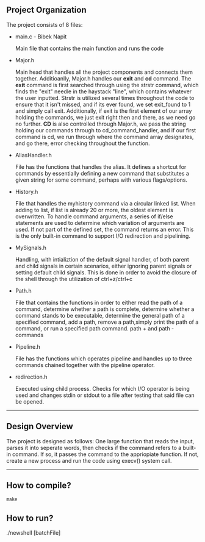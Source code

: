 ##  Project Organization

The project consists of 8 files:

* main.c - Bibek Napit

    Main file that contains the main function and runs the code
* Major.h

    Main head that handles all the project components and connects them together. Additioanlly, Major.h handles our **exit** and **cd** command. The **exit** command is first searched through using the strstr command, which finds the "exit" needle in the haystack "line", which contains whatever the user inputted. Strstr is utilized several times throughout the code to ensure that it isn't missed, and if its ever found, we set exit_found to 1 and simply call exit. Additionally, if exit is the first element of our array holding the commands, we just exit right then and there, as we need go no further. **CD** is also controlled through Major.h, we pass the string holding our commands through to cd_command_handler, and if our first command is cd, we run through where the command array designates, and go there, error checking throughout the function.

* AliasHandler.h

    File has the functions that handles the alias. It defines  a  shortcut for commands  by  essentially  defining  a  new  command  that  substitutes  a  given string  for  some  command,  perhaps  with  various  flags/options. 


* History.h

    File that handles the myhistory command via a circular linked list.    When adding to list, if list is already 20 or more, the oldest element is overwritten. To handle command arguments, a series of if/else statements are used to determine which variation of arguments are used. If not part of the defined set, the command returns an error. This is the only built-in command to support I/O redirection and pipelining.
* MySignals.h

    Handling, with intializtion of the default signal handler, of both parent and child signals in certain scenarios, either ignoring parent signals or setting default child signals. This is done in order to avoid the closure of the shell through the utilization of ctrl+z/ctrl+c 
* Path.h

    File that contains the functions in order to either read the path of a command, determine whether a path is complete, determine whether a command stands to be executable, determine the general path of a specified command, add a path, remove a path,simply print the path of a command, or run a specified path command. 
path + and path - commands 
* Pipeline.h

    File has the functions which operates pipeline and handles  up  to  three  commands  chained  together  with  the  pipeline  operator.
* redirection.h

    Executed using child process. Checks for which I/O operator is being used and changes stdin or stdout to a file after testing that said file can be opened.

-----------

## Design Overview

The project is designed as follows:
One large function that reads the input, parses it into seperate words, then checks if the command refers to a built-in command. If so, it passes the command to the appriopiate function. If not, create a new process and run the code using execv() system call.

------------

## How to compile?
 
    make

## How to run?

./newshell [batchFile] 

